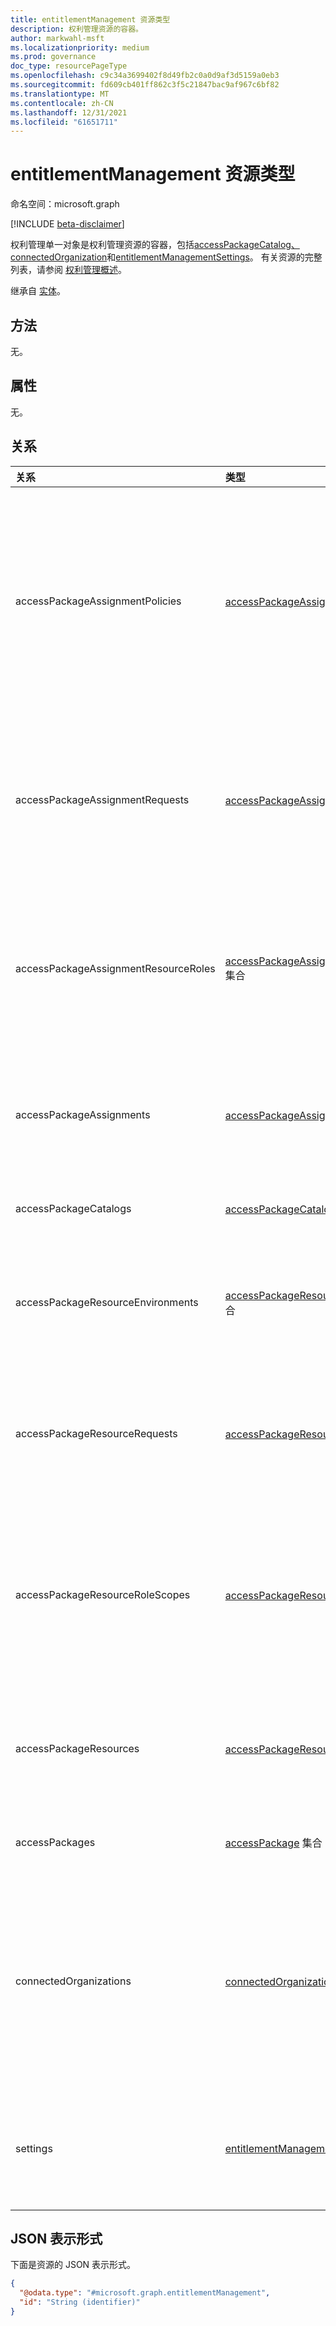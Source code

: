 ```yaml
---
title: entitlementManagement 资源类型
description: 权利管理资源的容器。
author: markwahl-msft
ms.localizationpriority: medium
ms.prod: governance
doc_type: resourcePageType
ms.openlocfilehash: c9c34a3699402f8d49fb2c0a0d9af3d5159a0eb3
ms.sourcegitcommit: fd609cb401ff862c3f5c21847bac9af967c6bf82
ms.translationtype: MT
ms.contentlocale: zh-CN
ms.lasthandoff: 12/31/2021
ms.locfileid: "61651711"
---
```

# <a name="entitlementmanagement-resource-type"></a>entitlementManagement 资源类型

命名空间：microsoft.graph

[!INCLUDE [beta-disclaimer](../../includes/beta-disclaimer.md)]

权利管理单一对象是权利管理资源的容器，包括[accessPackageCatalog、connectedOrganization](accesspackagecatalog.md)和[entitlementManagementSettings](entitlementmanagementsettings.md)。 [](connectedorganization.md)  有关资源的完整列表，请参阅 [权利管理概述](entitlementmanagement-overview.md)。

继承自 [实体](entity.md)。

## <a name="methods"></a>方法

无。

## <a name="properties"></a>属性

无。

## <a name="relationships"></a>关系

|关系|类型|说明|
|:---|:---|:---|
|accessPackageAssignmentPolicies|[accessPackageAssignmentPolicy](../resources/accesspackageassignmentpolicy.md) 集合| 表示控制哪些主体可以通过访问包分配请求或分配访问包的策略。 |
|accessPackageAssignmentRequests|[accessPackageAssignmentRequest](../resources/accesspackageassignmentrequest.md) 集合|表示由用户或代表用户创建的访问包分配请求。|
|accessPackageAssignmentResourceRoles|[accessPackageAssignmentResourceRole](../resources/accesspackageassignmentresourcerole.md) 集合| 表示主题通过访问包分配分配的资源特定角色。|
|accessPackageAssignments|[accessPackageAssignment](../resources/accesspackageassignment.md) 集合|表示向用户或组用户或 (主题授予) 。|
|accessPackageCatalogs|[accessPackageCatalog](../resources/accesspackagecatalog.md) 集合|表示一组访问包。|
|accessPackageResourceEnvironments|[accessPackageResourceEnvironment](../resources/accesspackageresourceenvironment.md) 集合| 对资源所在的地理位置环境的引用。|
|accessPackageResourceRequests|[accessPackageResourceRequest](../resources/accesspackageresourcerequest.md) 集合|表示分别向目录添加或删除资源的请求。 |
|accessPackageResourceRoleScopes|[accessPackageResourceRoleScope](../resources/accesspackageresourcerolescope.md) 集合| 对资源中的作用域和该范围的资源中的角色的引用。 |
|accessPackageResources|[accessPackageResource](../resources/accesspackageresource.md) 集合| 对与访问包目录关联的资源的引用。|
|accessPackages|[accessPackage](../resources/accesspackage.md) 集合|表示访问包对象。|
|connectedOrganizations|[connectedOrganization](../resources/connectedorganization.md) 集合|表示对其他组织（用户可以请求访问）的目录或域的引用。|
|settings|[entitlementManagementSettings](../resources/entitlementmanagementsettings.md)|表示控制权利管理Azure AD的设置。|

## <a name="json-representation"></a>JSON 表示形式

下面是资源的 JSON 表示形式。
<!-- {
  "blockType": "resource",
  "keyProperty": "id",
  "@odata.type": "microsoft.graph.entitlementManagement",
  "openType": false
}
-->
``` json
{
  "@odata.type": "#microsoft.graph.entitlementManagement",
  "id": "String (identifier)"
}
```

